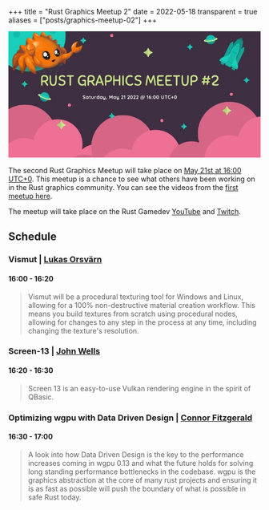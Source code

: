 +++
title = "Rust Graphics Meetup 2"
date = 2022-05-18
transparent = true
aliases = ["posts/graphics-meetup-02"]
+++

<!-- markdownlint-disable single-title heading-increment no-blanks-blockquote -->
<!-- markdownlint-configure-file {"line-length": {"heading_line_length": 120}} -->

![Rust Graphics Meetup](rust-graphics-meetup-2.jpg)

The second Rust Graphics Meetup will take place on [May 21st at 16:00
UTC+0][meetup-time]. This meetup is a chance to see what others have been
working on in the Rust graphics community. You can see the videos from the
[first meetup here][rust-graphics-meetup-1].

The meetup will take place on the Rust Gamedev [YouTube][youtube-stream] and [Twitch][twitch-stream].

[meetup-time]: https://everytimezone.com/s/b6ec5c17
[rust-graphics-meetup-1]: https://www.youtube.com/playlist?list=PLYiOdhpKxxXJwaocrJcOCoBhlV6foaO8F
[youtube-stream]: https://www.youtube.com/watch?v=aIdsrZDActM
[twitch-stream]: https://www.twitch.tv/RustGameDev

## Schedule

### Vismut | [Lukas Orsvärn]

#### 16:00 - 16:20

> Vismut will be a procedural texturing tool for Windows and Linux, allowing for
> a 100% non-destructive material creation workflow. This means you build
> textures from scratch using procedural nodes, allowing for changes to any step
> in the process at any time, including changing the texture's resolution.

[Lukas Orsvärn]: https://github.com/lukors

### Screen-13 | [John Wells]

#### 16:20 - 16:30

> Screen 13 is an easy-to-use Vulkan rendering engine in the spirit of QBasic.

[John Wells]: https://github.com/attackgoat/screen-13

### Optimizing wgpu with Data Driven Design | [Connor Fitzgerald]

#### 16:30 - 17:00

> A look into how Data Driven Design is the key to the performance increases
> coming in wgpu 0.13 and what the future holds for solving long standing
> performance bottlenecks in the codebase. wgpu is the graphics abstraction at
> the core of many rust projects and ensuring it is as fast as possible will
> push the boundary of what is possible in safe Rust today.

[Connor Fitzgerald]: https://github.com/cwfitzgerald
